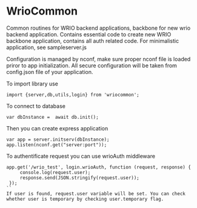 # WrioCommon

Common routines for WRIO backend applications, backbone for new
wrio backend application. 
Contains essential code to create new WRIO backbone application, contains all auth
related code.
For minimalistic application, see sampleserver.js

Configuration is managed by nconf, make sure proper nconf file is loaded priror to app initialization.
All secure configuration will be taken from config.json file of your application.

To import library use 

```
import {server,db,utils,login} from 'wriocommon';
```

To connect to database

```
var dbInstance =  await db.init();
```

Then you can create express application

```
var app = server.initserv(dbInstance);
app.listen(nconf.get("server:port"));
```

To authentificate request you can use wrioAuth middleware
```
app.get('/wrio_test', login.wrioAuth, function (request, response) {
     console.log(request.user);
     response.send(JSON.stringify(request.user));
 });
``
If user is found, request.user variable will be set. You can check 
whether user is temporary by checking user.temporary flag.